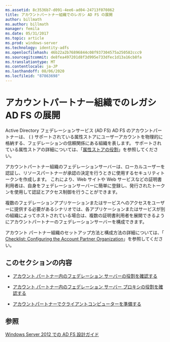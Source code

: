 ```yaml
---
ms.assetid: 8c3536b7-d091-4ee6-ad04-24713f070862
title: アカウントパートナー組織でのレガシ AD FS の展開
author: billmath
ms.author: billmath
manager: femila
ms.date: 05/31/2017
ms.topic: article
ms.prod: windows-server
ms.technology: identity-adfs
ms.openlocfilehash: 46b22a2b76896844c08f937304575a250582ccc9
ms.sourcegitcommit: de8fea497201d8f3d995e733dfec1d13a16cb8fa
ms.translationtype: MT
ms.contentlocale: ja-JP
ms.lasthandoff: 08/06/2020
ms.locfileid: "87863698"
---
```

# <a name="deploying-legacy-ad-fs-in-the-account-partner-organization"></a>アカウントパートナー組織でのレガシ AD FS の展開

Active Directory フェデレーションサービス (AD FS) AD FS のアカウントパートナーは、 \( \) サポートされている属性ストアにユーザーアカウントを物理的に格納する、フェデレーションの信頼関係にある組織を表します。 サポートされている属性ストアの詳細については、「[属性ストアの役割](../../ad-fs/technical-reference/The-Role-of-Attribute-Stores.md)」を参照してください。  
  
アカウントパートナー組織のフェデレーションサーバーは、ローカルユーザーを認証し、リソースパートナーが承認の決定を行うときに使用するセキュリティトークンを作成します。 これにより、Web サイトや Web サービスなどの証明書利用者は、自身をフェデレーションサーバーに簡単に登録し、発行されたトークンを使用して認証とアクセス制御を行うことができます。  
  
複数のフェデレーションアプリケーションまたはサービスへのアクセスをユーザーに提供する必要があるシナリオでは、各アプリケーションまたはサービスが別の組織によってホストされている場合は、複数の証明書利用者を展開できるようにアカウントパートナーのフェデレーションサーバーを構成できます。  
  
アカウント パートナー組織のセットアップ方法と構成方法の詳細については、「 [Checklist: Configuring the Account Partner Organization](../../ad-fs/deployment/Checklist--Configuring-the-Account-Partner-Organization.md)」を参照してください。  
  
## <a name="in-this-section"></a>このセクションの内容  
  
-   [アカウント パートナー内のフェデレーション サーバーの役割を確認する](Review-the-Role-of-the-Federation-Server-in-the-Account-Partner.md)  
  
-   [アカウント パートナー内のフェデレーション サーバー プロキシの役割を確認する](Review-the-Role-of-the-Federation-Server-Proxy-in-the-Account-Partner.md)  
  
-   [アカウントパートナーでクライアントコンピューターを準備する](Prepare-Client-Computers-in-the-Account-Partner.md)  
  
## <a name="see-also"></a>参照
[Windows Server 2012 での AD FS 設計ガイド](AD-FS-Design-Guide-in-Windows-Server-2012.md)
